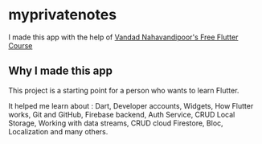 # myprivatenotes

I made this app with the help of [Vandad Nahavandipoor's Free Flutter Course](https://www.youtube.com/channel/UC8NpGP0AOQ0kX9ZRcohiPeQ)

## Why I made this app
This project is a starting point for a person who wants to learn Flutter.

It helped me learn about : Dart, Developer accounts, Widgets, How Flutter works, Git and GitHub, Firebase backend, Auth Service, CRUD Local Storage, Working with data streams, CRUD cloud Firestore, Bloc, Localization and many others.
